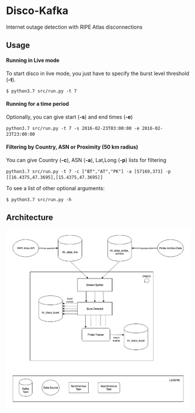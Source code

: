 # Disco-Kafka
Internet outage detection with RIPE Atlas disconnections

## Usage
#### Running in Live mode
To start disco in live mode, you just have to specify the burst level threshold (**-t**).
```
$ python3.7 src/run.py -t 7
```

#### Running for a time period
Optionally, you can give start (**-s**) and end times (**-e**)
```
python3.7 src/run.py -t 7 -s 2016-02-23T03:00:00 -e 2016-02-23T23:00:00
```

#### Filtering by Country, ASN or Proximity (50 km radius)
You can give Country (**-c**), ASN (**-a**), Lat,Long (**-p**) lists for filtering
```
python3.7 src/run.py -t 7 -c ["BT","AT","PK"] -a [57169,373] -p [[16.4375,47.3695],[15.4375,47.3695]]
```

To see a list of other optional arguments:
```
$ python3.7 src/run.py -h
```

## Architecture
![architecture](https://github.com/InternetHealthReport/disco-kafka/blob/master/misc/discoKafkaArchitecture.png)
